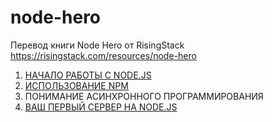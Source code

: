 # node-hero

Перевод книги Node Hero от RisingStack https://risingstack.com/resources/node-hero

1. [НАЧАЛО РАБОТЫ С NODE.JS](chapter1)
2. [ИСПОЛЬЗОВАНИЕ NPM](chapter2)
3. ПОНИМАНИЕ АСИНХРОННОГО ПРОГРАММИРОВАНИЯ
4. [ВАШ ПЕРВЫЙ СЕРВЕР НА NODE.JS](chapter4)
